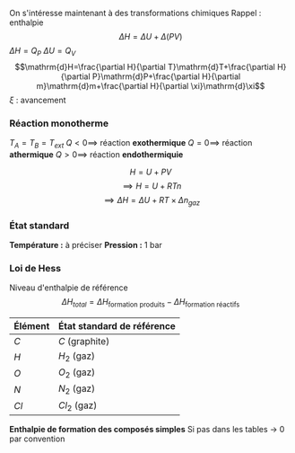 On s'intéresse maintenant à des transformations chimiques
Rappel : enthalpie
$$\Delta H = \Delta U+\Delta(PV)$$
$\Delta H=Q_{P}$
$\Delta U=Q_{V}$
$$\mathrm{d}H=\frac{\partial H}{\partial T}\mathrm{d}T+\frac{\partial H}{\partial P}\mathrm{d}P+\frac{\partial H}{\partial m}\mathrm{d}m+\frac{\partial H}{\partial \xi}\mathrm{d}\xi$$
$\xi$ : avancement
### Réaction monotherme
$T_{A}=T_{B}=T_{ext}$
$Q<0 \implies$ réaction **exothermique**
$Q=0 \implies$ réaction **athermique**
$Q>0 \implies$ réaction **endothermiquie**

$$H=U+PV$$
$$\implies H=U+RTn$$
$$\implies \Delta H=\Delta U+RT \times \Delta n_{gaz}$$
### État standard
**Température :** à préciser
**Pression :** 1 bar

### Loi de Hess
Niveau d'enthalpie de référence
$$\Delta H_{total} = \Delta H_{\text{formation produits}}-\Delta H_{\text{formation réactifs}}$$

| Élément | État standard de référence |
| ------- | -------------------------- |
| $C$     | $C$ (graphite)             |
| $H$     | $H_2$ (gaz)                |
| $O$     | $O_2$ (gaz)                |
| $N$     | $N_2$ (gaz)                |
| $Cl$    | $Cl_2$ (gaz)               |
**Enthalpie de formation des composés simples**
Si pas dans les tables $\to$ 0 par convention